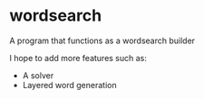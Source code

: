 # wordsearch
A program that functions as a wordsearch builder

I hope to add more features such as:
  - A solver
  - Layered word generation
